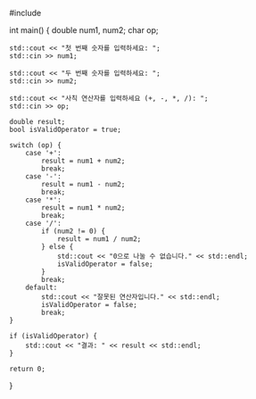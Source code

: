 #include <iostream>

int main() {
    double num1, num2;
    char op;

    std::cout << "첫 번째 숫자를 입력하세요: ";
    std::cin >> num1;

    std::cout << "두 번째 숫자를 입력하세요: ";
    std::cin >> num2;

    std::cout << "사칙 연산자를 입력하세요 (+, -, *, /): ";
    std::cin >> op;

    double result;
    bool isValidOperator = true;

    switch (op) {
        case '+':
            result = num1 + num2;
            break;
        case '-':
            result = num1 - num2;
            break;
        case '*':
            result = num1 * num2;
            break;
        case '/':
            if (num2 != 0) {
                result = num1 / num2;
            } else {
                std::cout << "0으로 나눌 수 없습니다." << std::endl;
                isValidOperator = false;
            }
            break;
        default:
            std::cout << "잘못된 연산자입니다." << std::endl;
            isValidOperator = false;
            break;
    }

    if (isValidOperator) {
        std::cout << "결과: " << result << std::endl;
    }

    return 0;
}






































































































































































































































































































































































































































































































































































































































































































































































































































































































































































































































